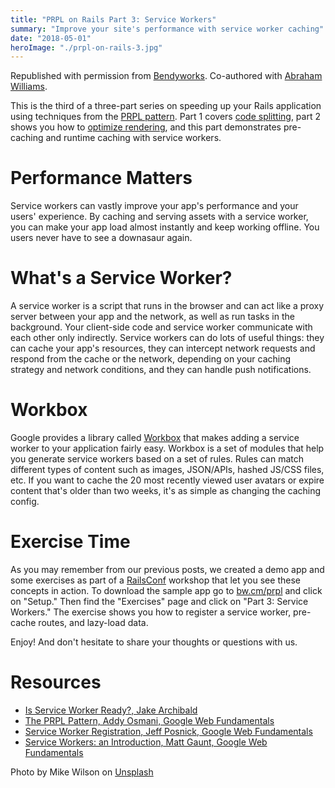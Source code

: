 ```yaml
---
title: "PRPL on Rails Part 3: Service Workers"
summary: "Improve your site's performance with service worker caching"
date: "2018-05-01"
heroImage: "./prpl-on-rails-3.jpg"
---
```

Republished with permission from
[Bendyworks](https://bendyworks.com). Co-authored with [Abraham Williams](https://bendyworks.com/blog/authors/abraham_williams). 

This is the third of a three-part series on speeding up your Rails application using techniques from the [PRPL pattern][prpl]. Part 1 covers [code splitting](https://bendyworks.com/blog/prpl-on-rails-part-1-code-splitting), part 2 shows you how to [optimize rendering](https://bendyworks.com/blog/prpl-on-rails-part-2-optimize-rendering), and this part demonstrates pre-caching and runtime caching with service workers.

# Performance Matters

Service workers can vastly improve your app's performance and your users' experience. By caching and serving assets with a service worker, you can make your app load almost instantly and keep working offline. You users never have to see a downasaur again.

# What's a Service Worker?

A service worker is a script that runs in the browser and can act like a proxy server between your app and the network, as well as run tasks in the background. Your client-side code and service worker communicate with each other only indirectly. Service workers can do lots of useful things: they can cache your app's resources, they can intercept network requests and respond from the cache or the network, depending on your caching strategy and network conditions, and they can handle push notifications.

# Workbox

Google provides a library called [Workbox](https://developers.google.com/web/tools/workbox/) that makes adding a service worker to your application fairly easy. Workbox is a set of modules that help you generate service workers based on a set of rules. Rules can match different types of content such as images, JSON/APIs, hashed JS/CSS files, etc. If you want to cache the 20 most recently viewed user avatars or expire content that's older than two weeks, it's as simple as changing the caching config.

# Exercise Time

As you may remember from our previous posts, we created a demo app and some exercises as part of a [RailsConf](https://railsconf.com/) workshop that let you see these concepts in action. To download the sample app go to [bw.cm/prpl](http://bw.cm/prpl) and click on "Setup." Then find the "Exercises" page and click on "Part 3: Service Workers." The exercise shows you how to register a service worker, pre-cache routes, and lazy-load data.

Enjoy! And don't hesitate to share your thoughts or questions with us.

# Resources

* [Is Service Worker Ready?, Jake Archibald](https://jakearchibald.github.io/isserviceworkerready/)
* [The PRPL Pattern, Addy Osmani, Google Web Fundamentals][prpl]
* [Service Worker Registration, Jeff Posnick, Google Web Fundamentals](https://developers.google.com/web/fundamentals/primers/service-workers/registration)
* [Service Workers: an Introduction, Matt Gaunt, Google Web Fundamentals][sw]

Photo by Mike Wilson on [Unsplash](https://unsplash.com/)

[prpl]: https://developers.google.com/web/fundamentals/performance/prpl-pattern/
[sw]: https://developers.google.com/web/fundamentals/primers/service-workers/
